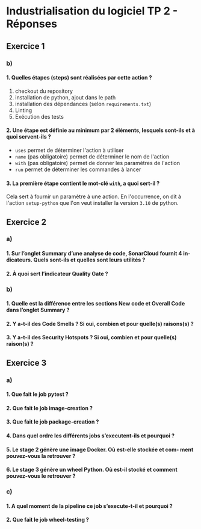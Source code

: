 # Industrialisation du logiciel TP 2 - Réponses

## Exercice 1

### b)

#### 1. Quelles étapes (steps) sont réalisées par cette action ?

1. checkout du repository 
2. installation de python, ajout dans le path 
3. installation des dépendances (selon `requirements.txt`) 
4. Linting 
5. Exécution des tests 

#### 2. Une étape est définie au minimum par 2 éléments, lesquels sont-ils et à quoi servent-ils ?

- `uses` permet de déterminer l'action à utiliser 
- `name` (pas obligatoire) permet de déterminer le nom de l'action
- `with` (pas obligatoire) permet de donner les paramètres de l'action 
- `run` permet de déterminer les commandes à lancer 

#### 3. La première étape contient le mot-clé `with`, a quoi sert-il ?

Cela sert à fournir un paramètre à une action. En l'occurrence, on dit à l'action `setup-python` que l'on veut installer la version `3.10` de python. 

## Exercice 2 

### a)

#### 1. Sur l’onglet Summary d’une analyse de code, SonarCloud fournit 4 in- dicateurs. Quels sont-ils et quelles sont leurs utilités ?

#### 2. À quoi sert l’indicateur Quality Gate ?

### b)

#### 1. Quelle est la différence entre les sections New code et Overall Code dans l’onglet Summary ?

#### 2. Y a-t-il des Code Smells ? Si oui, combien et pour quelle(s) raisons(s) ?

#### 3. Y a-t-il des Security Hotspots ? Si oui, combien et pour quelle(s) raison(s) ?

## Exercice 3

### a)

#### 1. Que fait le job pytest ?

#### 2. Que fait le job image-creation ?

#### 3. Que fait le job package-creation ?

#### 4. Dans quel ordre les différents jobs s’executent-ils et pourquoi ?

#### 5. Le stage 2 génère une image Docker. Où est-elle stockée et com- ment pouvez-vous la retrouver ?

#### 6. Le stage 3 génère un wheel Python. Où est-il stocké et comment pouvez-vous le retrouver ?

### c)

#### 1. A quel moment de la pipeline ce job s’execute-t-il et pourquoi ?

#### 2. Que fait le job wheel-testing ?